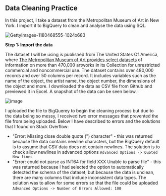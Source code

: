 ## Data Cleaning Practice
In this project, I take a dataset from the Metropolitan Museum of Art in New York.  I import it to BigQuery to clean and analyse the data using SQL.  

![GettyImages-1180468555-1024x683](https://github.com/alccrts/SQL_Projects/assets/138128361/8aa2c1de-6967-4d97-8d6f-abec6afe86b6)

**Step 1: Import the data**

The dataset I will be using is published from The United States Of America, where [The Metropolitan Museum of Art provides select datasets](https://github.com/metmuseum/openaccess/) of information on more than 470,000 artworks in its Collection for unrestricted commercial and noncommercial use.  The dataset contains over 480,000 records and over 50 columns per record.  It includes variables such as the name of the object, the artist name, the object number, the dimensions of the object and more.  I downloaded the data as CSV file from Github and previewed it in Excel.  A snapshot of the data can be seen below.   

![image](https://github.com/alccrts/SQL_Projects/assets/138128361/d6746e89-2516-4e51-a106-0406b26c9c41)

I uploaded the file to BigQuerey to begin the cleaning process but due to the data being so messy, I received two error messages that prevented the file from being uploaded.  Below I have described to errors and the solutions that I found on Stack Overflow:

  * "Error: Missing close double quote (") character" - this was returned because the data contains newline characters, but the BigQuery default is to assume that CSV data does not contain newlines.  The solution is to check allow newlines in advanced options `Advanced Options -> Quoted New lines`
  * "Error: could not parse as INT64 for field XXX Unable to parse file" - this was returned because I had selected the option to automatically detected the schema of the dataset, but because the data is unclean, there are many columns that include inconsistent data types.  The solution was to allow for some errors so that the file could be uploaded `Advanced Options -> Number of Errors Allowed: 100`
